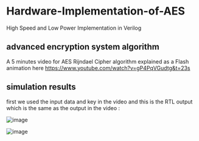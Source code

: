 # Hardware-Implementation-of-AES
High Speed and Low Power Implementation in Verilog

## advanced encryption system algorithm
A 5 minutes video for AES Rijndael Cipher algorithm explained as a Flash animation here
https://www.youtube.com/watch?v=gP4PqVGudtg&t=23s

## simulation results 
  first we used the input data and key in the video and this is the RTL output which is the same as the output in the video :
  
  ![image](https://user-images.githubusercontent.com/103184935/185762896-4f97a917-f77c-4a32-8933-dbcf82770c16.png)
    
    
  ![image](https://user-images.githubusercontent.com/103184935/185762874-065f398c-593d-45d2-a00b-5bd9f4b859c2.png)


  
   


